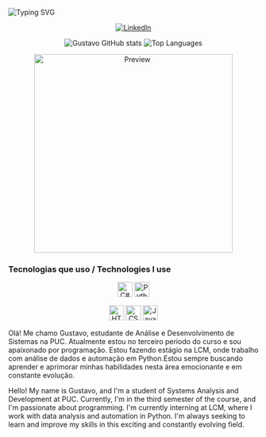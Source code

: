 
![Typing SVG](https://readme-typing-svg.herokuapp.com?font=Fira+Code&pause=1000&color=6699FF&width=435&lines=Hello+World%2C+my+name+is+Gustavo;Studying+ADS+at+PUC+MINAS;Working+as+a+Data+Analyst+Python)


<p align="center">
  <a href="https://www.linkedin.com/in/gustavocoelhoreis/">
    <img src="https://img.shields.io/badge/LinkedIn-0077B5?style=for-the-badge&logo=linkedin&logoColor=white" alt="LinkedIn">
  </a>
</p>

<p align="center">
  <img src="https://github-readme-stats.vercel.app/api?username=Gustavo-gcr&show_icons=true&theme=radical" alt="Gustavo GitHub stats">
  <img src="https://github-readme-stats.vercel.app/api/top-langs/?username=Gustavo-gcr&layout=compact&theme=radical" alt="Top Languages">
</p>

<p align="center">
  <img src="https://camo.githubusercontent.com/7de37139d0b4c1ce40865e799b446c0e963a3dd8fb68d239707237c40604fa3d/68747470733a2f2f63646e2e6472696262626c652e636f6d2f75736572732f3733303730332f73637265656e73686f74732f363538313234332f6176656e746f2e676966" alt="Preview" width="400">
</p>

### Tecnologias que uso / Technologies I use

<p align="center">
  <img src="https://cdn.jsdelivr.net/gh/devicons/devicon@latest/icons/csharp/csharp-original.svg" alt="C# icon" width="30">
  <img src="https://cdn.jsdelivr.net/gh/devicons/devicon@latest/icons/python/python-original.svg" alt="Python icon" width="30">
</p>

<p align="center">
  <img src="https://cdn.jsdelivr.net/gh/devicons/devicon@latest/icons/html5/html5-original.svg" alt="HTML icon" width="30">
  <img src="https://cdn.jsdelivr.net/gh/devicons/devicon@latest/icons/css3/css3-original.svg" alt="CSS icon" width="30">
  <img src="https://cdn.jsdelivr.net/gh/devicons/devicon@latest/icons/javascript/javascript-original.svg" alt="JavaScript icon" width="30">
</p>


Olá! Me chamo Gustavo, estudante de Análise e Desenvolvimento de Sistemas na PUC. Atualmente estou no terceiro período do curso e sou apaixonado por programação. Estou fazendo estágio na LCM, onde trabalho com análise de dados e automação em Python.Estou sempre buscando aprender e aprimorar minhas habilidades nesta área emocionante e em constante evolução.

Hello! My name is Gustavo, and I'm a student of Systems Analysis and Development at PUC. Currently, I'm in the third semester of the course, and I'm passionate about programming. I'm currently interning at LCM, where I work with data analysis and automation in Python. I'm always seeking to learn and improve my skills in this exciting and constantly evolving field.
